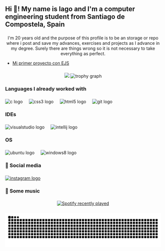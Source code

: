 <h2 align="left">Hi 👋! My name is Iago and I'm a computer engineering student from Santiago de Compostela, Spain</h2>

###

<p align="center">I'm 20 years old and the purpose of this profile is to be an storage or repo where i post and save my advances, exercises and projects as I advance in my degree. Surely there are things wrong so it is not necessary to take everything as perfect.</p>

- [Mi primer proyecto con EJS](https://github.com/iagoggarcia/Primero-ejs-)

###

<div align="center">
  <img src="https://github-readme-stats.vercel.app/api?username=iagoggarcia&show_icons=true&theme=dracula" height="150" />

  <img src="https://github-profile-trophy.vercel.app?username=iagoggarcia&theme=dracula&column=-1&row=1&margin-w=8&margin-h=8&no-bg=false&no-frame=false&order=4" height="150" alt="trophy graph"  />
</div>

###

<h3 align="left">Languages I already worked with</h3>

###

<div align="left">
  <img src="https://cdn.jsdelivr.net/gh/devicons/devicon/icons/c/c-original.svg" height="40" alt="c logo"  />
  <img width="12" />
  <img src="https://cdn.jsdelivr.net/gh/devicons/devicon/icons/css3/css3-original.svg" height="40" alt="css3 logo"  />
  <img width="12" />
  <img src="https://cdn.jsdelivr.net/gh/devicons/devicon/icons/html5/html5-original.svg" height="40" alt="html5 logo"  />
  <img width="12" />
  <img src="https://cdn.jsdelivr.net/gh/devicons/devicon/icons/git/git-original.svg" height="40" alt="git logo"  />
</div>

###

<h3 align="left">IDEs</h3>

###

<div align="left">
  <img src="https://skillicons.dev/icons?i=visualstudio" height="40" alt="visualstudio logo"  />
  <img width="12" />
  <img src="https://cdn.jsdelivr.net/gh/devicons/devicon/icons/intellij/intellij-original.svg" height="40" alt="intellij logo"  />
</div>

###

<h3 align="left">OS</h3>

###

<div align="left">
  <img src="https://img.shields.io/badge/Ubuntu-E95420?logo=ubuntu&logoColor=white&style=for-the-badge" height="40" alt="ubuntu logo"  />
  <img width="12" />
  <img src="https://img.shields.io/badge/Windows-0078D6?logo=windows&logoColor=white&style=for-the-badge" height="40" alt="windows8 logo"  />
</div>

###

<h3 align="left">📱 Social media</h3>

###

<div align="left">
  <a href="https://www.instagram.com/iagogarcia.cg/" target="_blank">
    <img src="https://img.shields.io/static/v1?message=Instagram&logo=instagram&label=&color=E4405F&logoColor=white&labelColor=&style=for-the-badge" height="40" alt="instagram logo"  />
  </a>
</div>

###

<h3 align="left">🎵 Some music</h3>

###

<div align="center">
  <a href="https://open.spotify.com/user/oqat83w8be6zc6icegujyy89k">
    <img src="https://spotify-recently-played-readme.vercel.app/api?user=oqat83w8be6zc6icegujyy89k&count=5" alt="Spotify recently played"  />
  </a>
</div>

###

<img src="https://raw.githubusercontent.com/iagoggarcia/iagoggarcia/output/snake.svg" alt="Snake animation" />

###

